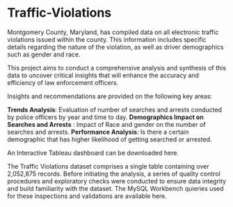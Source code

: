 # Traffic-Violations

Montgomery County, Maryland, has compiled data on all electronic traffic violations issued within the county. This information includes specific details regarding the nature of the violation, as well as driver demographics such as gender and race.

This project aims to conduct a comprehensive analysis and synthesis of this data to uncover critical insights that will enhance the accuracy and efficiency of law enforcement officers.

Insights and recommendations are provided on the following key areas:

**Trends Analysis**: Evaluation of number of searches and arrests conducted by police officers by year and time to day.
**Demographics Impact on Searches and Arrests** : Impact of Race and gender on the number of searches and arrests.
**Performance Analysis**: Is there a certain demographic that has higher likelihood of getting searched or arrested.

An Interactive Tableau dashboard can be downloaded here.

The Traffic Violations dataset comprises a single table containing over 2,052,875 records. Before initiating the analysis, a series of quality control procedures and exploratory checks were conducted to ensure data integrity and build familiarity with the dataset. The MySQL Workbench quieries used for these inspections and validations are available here.
